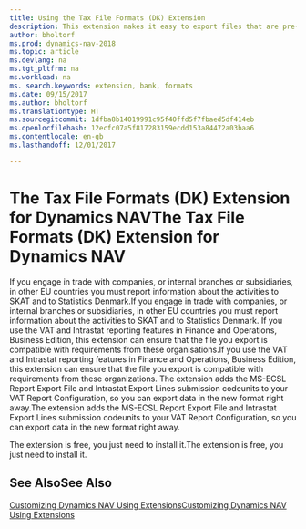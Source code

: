 ```yaml
---
title: Using the Tax File Formats (DK) Extension
description: This extension makes it easy to export files that are pre-formatted to meet bank requirements for electronic submissions.
author: bholtorf
ms.prod: dynamics-nav-2018
ms.topic: article
ms.devlang: na
ms.tgt_pltfrm: na
ms.workload: na
ms. search.keywords: extension, bank, formats
ms.date: 09/15/2017
ms.author: bholtorf
ms.translationtype: HT
ms.sourcegitcommit: 1dfba8b14019991c95f40ffd5f7fbaed5df414eb
ms.openlocfilehash: 12ecfc07a5f817283159ecdd153a84472a03baa6
ms.contentlocale: en-gb
ms.lasthandoff: 12/01/2017

---
```


# <a name="the-tax-file-formats-dk-extension-for-dynamics-nav"></a><span data-ttu-id="182e7-103">The Tax File Formats (DK) Extension for Dynamics NAV</span><span class="sxs-lookup"><span data-stu-id="182e7-103">The Tax File Formats (DK) Extension for Dynamics NAV</span></span>
<span data-ttu-id="182e7-104">If you engage in trade with companies, or internal branches or subsidiaries, in other EU countries you must report information about the activities to SKAT and to Statistics Denmark.</span><span class="sxs-lookup"><span data-stu-id="182e7-104">If you engage in trade with companies, or internal branches or subsidiaries, in other EU countries you must report information about the activities to SKAT and to Statistics Denmark.</span></span> <span data-ttu-id="182e7-105">If you use the VAT and Intrastat reporting features in Finance and Operations, Business Edition, this extension can ensure that the file you export is compatible with requirements from these organisations.</span><span class="sxs-lookup"><span data-stu-id="182e7-105">If you use the VAT and Intrastat reporting features in Finance and Operations, Business Edition, this extension can ensure that the file you export is compatible with requirements from these organizations.</span></span> <span data-ttu-id="182e7-106">The extension adds the MS-ECSL Report Export File and Intrastat Export Lines submission codeunits to your VAT Report Configuration, so you can export data in the new format right away.</span><span class="sxs-lookup"><span data-stu-id="182e7-106">The extension adds the MS-ECSL Report Export File and Intrastat Export Lines submission codeunits to your VAT Report Configuration, so you can export data in the new format right away.</span></span>

<span data-ttu-id="182e7-107">The extension is free, you just need to install it.</span><span class="sxs-lookup"><span data-stu-id="182e7-107">The extension is free, you just need to install it.</span></span> 

## <a name="see-also"></a><span data-ttu-id="182e7-108">See Also</span><span class="sxs-lookup"><span data-stu-id="182e7-108">See Also</span></span>
[<span data-ttu-id="182e7-109">Customizing Dynamics NAV Using Extensions</span><span class="sxs-lookup"><span data-stu-id="182e7-109">Customizing Dynamics NAV Using Extensions</span></span>](ui-extensions.md)
